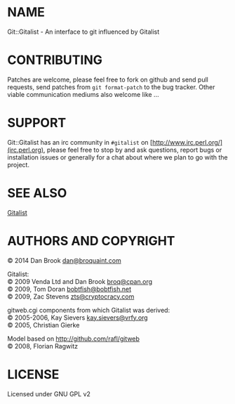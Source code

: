 # NAME

Git::Gitalist - An interface to git influenced by Gitalist

# CONTRIBUTING

Patches are welcome, please feel free to fork on github and send pull
requests, send patches from `git format-patch` to the bug tracker.
Other viable communication mediums also welcome like ...

# SUPPORT

Git::Gitalist has an irc community in `#gitalist` on
[http://www.irc.perl.org/](irc.perl.org), please feel free to stop by
and ask questions, report bugs or installation issues or generally for
a chat about where we plan to go with the project.

# SEE ALSO

[Gitalist](http://metacpan.org/release/Gitalist)

# AUTHORS AND COPYRIGHT

© 2014 Dan Brook <dan@broquaint.com>

Gitalist:  
© 2009 Venda Ltd and Dan Brook <broq@cpan.org>  
© 2009, Tom Doran <bobtfish@bobtfish.net>  
© 2009, Zac Stevens <zts@cryptocracy.com>  

gitweb.cgi components from which Gitalist was derived:  
© 2005-2006, Kay Sievers <kay.sievers@vrfy.org>  
© 2005, Christian Gierke  

Model based on http://github.com/rafl/gitweb  
© 2008, Florian Ragwitz

# LICENSE

Licensed under GNU GPL v2

